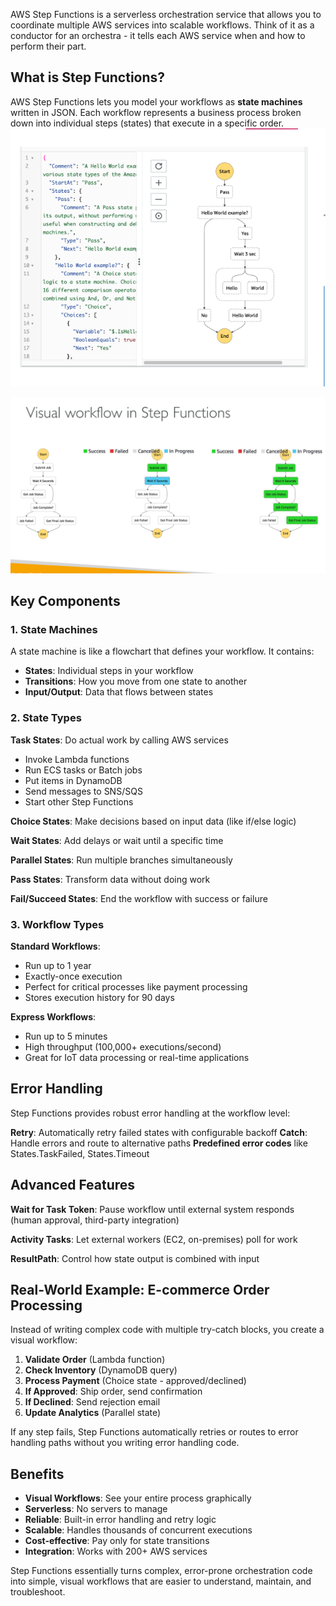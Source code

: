 AWS Step Functions is a serverless orchestration service that allows you to coordinate multiple AWS services into scalable workflows. Think of it as a conductor for an orchestra - it tells each AWS service when and how to perform their part.

## What is Step Functions?

AWS Step Functions lets you model your workflows as **state machines** written in JSON. Each workflow represents a business process broken down into individual steps (states) that execute in a specific order.
 ![](./resource/image.png)

 ![](./resource/image_1.png)
## Key Components

### 1. State Machines
A state machine is like a flowchart that defines your workflow. It contains:
- **States**: Individual steps in your workflow
- **Transitions**: How you move from one state to another
- **Input/Output**: Data that flows between states

### 2. State Types

**Task States**: Do actual work by calling AWS services
- Invoke Lambda functions
- Run ECS tasks or Batch jobs
- Put items in DynamoDB
- Send messages to SNS/SQS
- Start other Step Functions

**Choice States**: Make decisions based on input data (like if/else logic)

**Wait States**: Add delays or wait until a specific time

**Parallel States**: Run multiple branches simultaneously

**Pass States**: Transform data without doing work

**Fail/Succeed States**: End the workflow with success or failure

### 3. Workflow Types

**Standard Workflows**:
- Run up to 1 year
- Exactly-once execution
- Perfect for critical processes like payment processing
- Stores execution history for 90 days

**Express Workflows**:
- Run up to 5 minutes
- High throughput (100,000+ executions/second)
- Great for IoT data processing or real-time applications

## Error Handling

Step Functions provides robust error handling at the workflow level:

**Retry**: Automatically retry failed states with configurable backoff
**Catch**: Handle errors and route to alternative paths
**Predefined error codes** like States.TaskFailed, States.Timeout

## Advanced Features

**Wait for Task Token**: Pause workflow until external system responds (human approval, third-party integration)

**Activity Tasks**: Let external workers (EC2, on-premises) poll for work

**ResultPath**: Control how state output is combined with input

## Real-World Example: E-commerce Order Processing

Instead of writing complex code with multiple try-catch blocks, you create a visual workflow:

1. **Validate Order** (Lambda function)
2. **Check Inventory** (DynamoDB query)
3. **Process Payment** (Choice state - approved/declined)
4. **If Approved**: Ship order, send confirmation
5. **If Declined**: Send rejection email
6. **Update Analytics** (Parallel state)

If any step fails, Step Functions automatically retries or routes to error handling paths without you writing error handling code.

## Benefits

- **Visual Workflows**: See your entire process graphically
- **Serverless**: No servers to manage
- **Reliable**: Built-in error handling and retry logic
- **Scalable**: Handles thousands of concurrent executions
- **Cost-effective**: Pay only for state transitions
- **Integration**: Works with 200+ AWS services

Step Functions essentially turns complex, error-prone orchestration code into simple, visual workflows that are easier to understand, maintain, and troubleshoot.